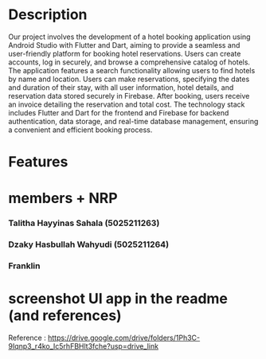 # Description

Our project involves the development of a hotel booking application using Android Studio with Flutter and Dart, aiming to provide a seamless and user-friendly platform for booking hotel reservations. Users can create accounts, log in securely, and browse a comprehensive catalog of hotels. The application features a search functionality allowing users to find hotels by name and location. Users can make reservations, specifying the dates and duration of their stay, with all user information, hotel details, and reservation data stored securely in Firebase. After booking, users receive an invoice detailing the reservation and total cost. The technology stack includes Flutter and Dart for the frontend and Firebase for backend authentication, data storage, and real-time database management, ensuring a convenient and efficient booking process.

# Features

# members + NRP
  ### Talitha Hayyinas Sahala (5025211263)
  ### Dzaky Hasbullah Wahyudi (5025211264)
  ### Franklin

  
# screenshot UI app in the readme (and references)

Reference : https://drive.google.com/drive/folders/1Ph3C-9Iqnp3_r4ko_Ic5rhFBHlt3fche?usp=drive_link 
